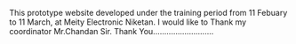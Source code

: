 This prototype website developed under the training period from 11 Febuary to 11 March, at Meity Electronic Niketan.
I would like to Thank my coordinator Mr.Chandan Sir.
Thank You...........................
